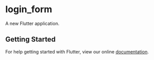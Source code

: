 # login_form

A new Flutter application.

## Getting Started

For help getting started with Flutter, view our online
[documentation](https://flutter.io/).
